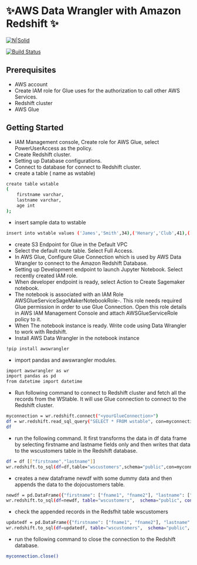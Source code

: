 #  ✨AWS Data Wrangler with Amazon Redshift ✨
[![N|Solid](https://cldup.com/dTxpPi9lDf.thumb.png)](https://nodesource.com/products/nsolid)

[![Build Status](https://travis-ci.org/joemccann/dillinger.svg?branch=master)](https://travis-ci.org/joemccann/dillinger)


## Prerequisites
- AWS account
- Create IAM role for Glue uses for the authorization to call other AWS Services.
- Redshift cluster
- AWS Glue

## Getting Started


- IAM Management console, Create role for AWS Glue, select PowerUserAccess as the policy.
- Create Redshift cluster.
- Setting up Database configurations.
- Connect to database for connect to Redshift cluster.
- create a table ( name as wstable) 
```sh
create table wstable
(
    firstname varchar,
    lastname varchar,
    age int
);
```
- insert sample data to wstable
```sh
insert into wstable values ('James','Smith',34),('Henary','Club',41),('Jony','Whack',25);
```
 - create S3 Endpoint for Glue in the Default VPC
 - Select the default route table. Select Full Access.
 - In AWS Glue, Configure Glue Connection which is used by AWS Data Wrangler to connect to the Amazon Redshift Database.
 - Setting up  Development endpoint to launch Jupyter Notebook. Select recently created IAM role.
 - When developer endpoint is ready, select Action to Create Sagemaker notebook.
 - The notebook is associated with an IAM Role AWSGlueServiceSageMakerNotebookRole-<DEFAULT>. This role needs required Glue permission in order to use Glue Connection. Open this role details in AWS IAM Management Console and attach AWSGlueServiceRole policy to it.
- When The notebook instance is ready. Write code using Data Wrangler to work with Redshift.
- Install AWS Data Wrangler in the notebook instance
```sh
!pip install awswrangler
```
- import pandas and awswrangler modules.
```sh
import awswrangler as wr
import pandas as pd
from datetime import datetime
```
- Run following command to connect to Redshift cluster and fetch all the records from the WStable. It will use Glue connection to connect to the Redshift cluster.
```sh
myconnection = wr.redshift.connect("<yourGlueConnection>")
df = wr.redshift.read_sql_query("SELECT * FROM wstable", con=myconnection)
df
```
- run the following command. It first transforms the data in df data frame by selecting firstname and lastname fields only and then writes that data to the wscustomers table in the Redshift database.
```sh
df = df [["firstname","lastname"]]
wr.redshift.to_sql(df=df,table="wscustomers",schema="public",con=myconnection)
```
- creates a new dataframe newdf with some dummy data and then appends the data to the dojocustomers table.
```sh
newdf = pd.DataFrame({"firstname": ["fname1", "fname2"], "lastname": ["lname1", "lname2"]})
wr.redshift.to_sql(df=newdf, table="wscustomers",  schema="public", con=myconnection, mode="Append")
```
- check the appended records in the Redsfhit table wscustomers
```sh
updatedf = pd.DataFrame({"firstname": ["fname1", "fname2"], "lastname": ["lastname1", "lastname2"]})
wr.redshift.to_sql(df=updatedf, table="wscustomers",  schema="public", con=myconnection, mode="upsert", primary_keys=["firstname"])	
```

  -  run the following command to close the connection to the Redshift database.

  ```sh
myconnection.close()
```






